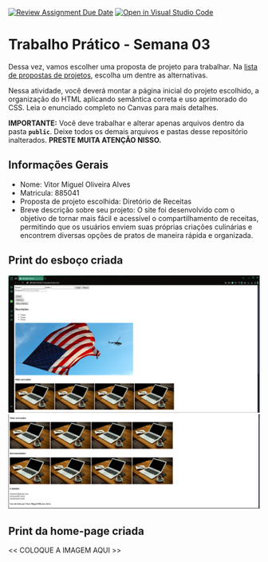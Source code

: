 [![Review Assignment Due Date](https://classroom.github.com/assets/deadline-readme-button-22041afd0340ce965d47ae6ef1cefeee28c7c493a6346c4f15d667ab976d596c.svg)](https://classroom.github.com/a/v0-ZoVYY)
[![Open in Visual Studio Code](https://classroom.github.com/assets/open-in-vscode-2e0aaae1b6195c2367325f4f02e2d04e9abb55f0b24a779b69b11b9e10269abc.svg)](https://classroom.github.com/online_ide?assignment_repo_id=18429284&assignment_repo_type=AssignmentRepo)
# Trabalho Prático - Semana 03

Dessa vez, vamos escolher uma proposta de projeto para trabalhar. Na [lista de propostas de projetos](propostas-projetos.md), escolha um dentre as alternativas.

Nessa atividade, você deverá montar a página inicial do projeto escolhido, a organização do HTML aplicando semântica correta e uso aprimorado do CSS. Leia o enunciado completo no Canvas para mais detalhes.

**IMPORTANTE:** Você deve trabalhar e alterar apenas arquivos dentro da pasta **`public`**. Deixe todos os demais arquivos e pastas desse repositório inalterados. **PRESTE MUITA ATENÇÃO NISSO.**

## Informações Gerais

- Nome: Vitor Miguel Oliveira Alves
- Matricula: 885041
- Proposta de projeto escolhida: Diretório de Receitas
- Breve descrição sobre seu projeto: O site foi desenvolvido com o objetivo de tornar mais fácil e acessível o compartilhamento de receitas, permitindo que os usuários enviem suas próprias criações culinárias e encontrem diversas opções de pratos de maneira rápida e organizada.


## Print do esboço criada

 <img src="./public/esboco1.png">
 <img src="./public/esboco2.png">


## Print da home-page criada

<<  COLOQUE A IMAGEM AQUI >>
